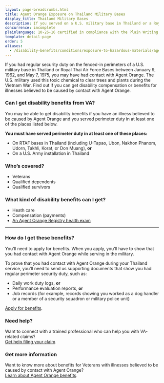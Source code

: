 ```yaml
---
layout: page-breadcrumbs.html
title: Agent Orange Exposure on Thailand Military Bases
display_title: Thailand Military Bases
description: If you served on a U.S. military base in Thailand or a Royal Thai Air Force Base during the Vietnam War, you may have had contact with Agent Orange. Find out if you're eligible for VA disability pay and other benefits for illnesses related to contact with this toxic chemical.
concurrence: incomplete
plainlanguage: 10-26-16 certified in compliance with the Plain Writing Act
template: detail-page
order: 5
aliases:
  - /disability-benefits/conditions/exposure-to-hazardous-materials/agent-orange/thailand-military-bases/
---
```


<div class="va-introtext">

If you had regular security duty on the fenced-in perimeters of a U.S. military base in Thailand or Royal Thai Air Force Bases between January 9, 1962, and May 7, 1975, you may have had contact with Agent Orange. The U.S. military used this toxic chemical to clear trees and plants during the Vietnam War. Find out if you can get disability compensation or benefits for illnesses believed to be caused by contact with Agent Orange.

</div>

<div class="feature" markdown="1">

### Can I get disability benefits from VA?

You may be able to get disability benefits if you have an illness believed to be caused by Agent Orange and you served perimeter duty in at least one of the places listed below.

**You must have served perimeter duty in at least one of these places:**
- On RTAF bases in Thailand (including U-Tapao, Ubon, Nakhon Phanom, Udorn, Takhli, Korat, or Don Muang), **or**
- On a U.S. Army installation in Thailand

### Who’s covered?
- Veterans
- Qualified dependents
- Qualified survivors
</div>

### What kind of disability benefits can I get?
- Heath care
- Compensation (payments)
- [An Agent Orange Registry health exam](/disability/eligibility/hazardous-materials-exposure/agent-orange/registry-health-exam/)

-----

### How do I get these benefits?
You’ll need to apply for benefits. When you apply, you’ll have to show that you had contact with Agent Orange while serving in the military. 

To prove that you had contact with Agent Orange during your Thailand service, you’ll need to send us supporting documents that show you had regular perimeter security duty, such as:
- Daily work duty logs, **or**
- Performance evaluation reports, **or**
- Job records (for example, records showing you worked as a dog handler or a member of a security squadron or military police unit)

[Apply for benefits](/disability/how-to-file-claim/).

### Need help?

Want to connect with a trained professional who can help you with VA-related claims? <br>
[Get help filing your claim](/disability/get-help-filing-claim/).

### Get more information
Want to know more about benefits for Veterans with illnesses believed to be caused by contact with Agent Orange? <br>
[Learn about Agent Orange benefits](https://www.publichealth.va.gov/exposures/agentorange/benefits/index.asp).

